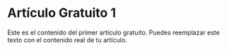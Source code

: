 # Artículo Gratuito 1

Este es el contenido del primer artículo gratuito. Puedes reemplazar este texto con el contenido real de tu artículo.